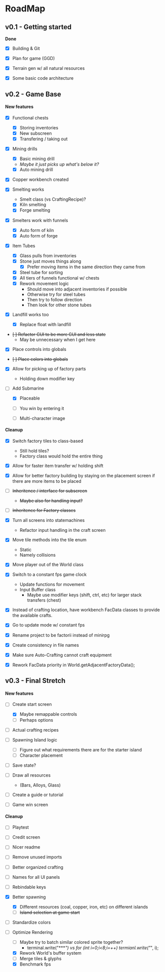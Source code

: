 # RoadMap

## v0.1 - Getting started
**Done**
- [x] Building & Git
- [x] Plan for game (GGD)
- [x] Terrain gen w/ all natural resources
- [x] Some basic code architecture







## v0.2 - Game Base

#### New features
- [x] Functional chests
  * [x] Storing inventories
  * [x] New subscreen
  * [x] Transfering / taking out

- [x] Mining drills
  * [x] Basic mining drill 
   * *Maybe it just picks up what's below it?*
  * [x] Auto mining drill

- [x] Copper workbench created

- [x] Smelting works
  * Smelt class (vs CraftingRecipe)?
  * [x] Kiln smelting
  * [x] Forge smelting
- [x] Smelters work with funnels
  * [x] Auto form of kiln
  * [x] Auto form of forge

- [x] Item Tubes
  * [x] Glass pulls from inventories
  * [x] Stone just moves things along
    * [x] Prefer moving items in the same direction they came from
  * [x] Steel tube for sorting
  * [x] All tiers of funnels functional w/ chests
  * [x] Rework movement logic
    * Should move into adjacent inventories if possible
    * Otherwise try for steel tubes
    * Then try to follow direction
    * Then look for other stone tubes

- [x] Landfill works too
  * [x] Replace float with landfill

- ~~[ ] Refactor GUI to be more GUI and less state~~
  - May be unnecessary when I get here

- [x] Place controls into globals
- ~~[ ] Place colors into globals~~

- [x] Allow for picking up of factory parts
  * Holding down modifier key 

- [ ] Add Submarine 
  * [x] Placeable
  * [ ] You win by entering it
  * [ ] Multi-character image


#### Cleanup
- [x] Switch factory tiles to class-based
  * Still hold tiles?
  * Factory class would hold the entire thing

- [x] Allow for faster item transfer w/ holding shift
- [x] Allow for better factory building by staying
      on the placement screen if there are more items
      to be placed

- [ ] ~~Inheritence / interface for subscreen~~
  * ~~Maybe also for handling input?~~

- [ ] ~~Inheritence for Factory classes~~

- [x] Turn all screens into statemachines
  * Refactor input handling in the craft screen

- [x] Move tile methods into the tile enum
  * Static
  * Namely collisions

- [x] Move player out of the World class

- [x] Switch to a constant fps game clock
  * Update functions for movement
  * Input Buffer class
    * Maybe use modifier keys (shift, ctrl, etc) for larger stack transfers (chest)

- [x] Instead of crafting location, have workbench FacData classes to provide the available crafts.

- [x] Go to update mode w/ constant fps
- [x] Rename project to be factorii instead of minirpg
- [x] Create consistency in file names

- [x] Make sure Auto-Crafting cannot craft equipment
- [x] Rework FacData priority in World.getAdjacentFactoryData();






## v0.3 - Final Stretch

#### New features
- [ ] Create start screen
  * [x] Maybe remappable controls
  * [ ] Perhaps options

- [ ] Actual crafting recipes

- [ ] Spawning Island logic
  * [ ] Figure out what requirements there are for the starter island
  * [ ] Character placement

- [ ] Save state?
- [ ] Draw all resources
  * (Bars, Alloys, Glass)

- [ ] Create a guide or tutorial
- [ ] Game win screen


#### Cleanup
- [ ] Playtest 

- [ ] Credit screen
- [ ] Nicer readme
- [ ] Remove unused imports

- [ ] Better organized crafting
- [ ] Names for all UI panels
- [ ] Rebindable keys

- [x] Better spawning
  - [x] Different resources (coal, copper, iron, etc) on different islands
  - [ ] ~~Island selection at game start~~

- [ ] Standardize colors
- [ ] Optimize Rendering
  - [ ] Maybe try to batch similar colored sprite together?
    * terminal.write("****") vs for (int i=0;i<8;i=++) termianl.write("*", i);
  - [x] Rework World's buffer system
  - [ ] Merge tiles & glyphs
  - [x] Benchmark fps
